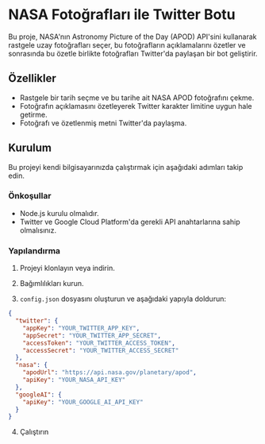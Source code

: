 # NASA Fotoğrafları ile Twitter Botu

Bu proje, NASA'nın Astronomy Picture of the Day (APOD) API'sini kullanarak rastgele uzay fotoğrafları seçer, bu fotoğrafların açıklamalarını özetler ve sonrasında bu özetle birlikte fotoğrafları Twitter'da paylaşan bir bot geliştirir.

## Özellikler

- Rastgele bir tarih seçme ve bu tarihe ait NASA APOD fotoğrafını çekme.
- Fotoğrafın açıklamasını özetleyerek Twitter karakter limitine uygun hale getirme.
- Fotoğrafı ve özetlenmiş metni Twitter'da paylaşma.

## Kurulum

Bu projeyi kendi bilgisayarınızda çalıştırmak için aşağıdaki adımları takip edin.

### Önkoşullar

- Node.js kurulu olmalıdır.
- Twitter ve Google Cloud Platform'da gerekli API anahtarlarına sahip olmalısınız.

### Yapılandırma

1. Projeyi klonlayın veya indirin.


2. Bağımlılıkları kurun.


3. `config.json` dosyasını oluşturun ve aşağıdaki yapıyla doldurun:

```json
{
  "twitter": {
    "appKey": "YOUR_TWITTER_APP_KEY",
    "appSecret": "YOUR_TWITTER_APP_SECRET",
    "accessToken": "YOUR_TWITTER_ACCESS_TOKEN",
    "accessSecret": "YOUR_TWITTER_ACCESS_SECRET"
  },
  "nasa": {
    "apodUrl": "https://api.nasa.gov/planetary/apod",
    "apiKey": "YOUR_NASA_API_KEY"
  },
  "googleAI": {
    "apiKey": "YOUR_GOOGLE_AI_API_KEY"
  }
}
```

4. Çalıştırın
